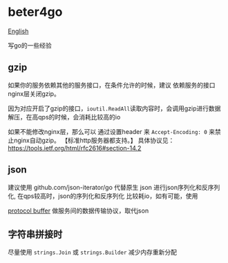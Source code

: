 # beter4go

[English](https://github.com/huyinghuan/beter4go/edit/master/README_en.md)

写go的一些经验

## gzip

如果你的服务依赖其他的服务接口，在条件允许的时候，建议 依赖服务的接口  nginx层关闭gzip。

因为对应开启了gzip的接口，`ioutil.ReadAll`读取内容时，会调用gzip进行数据解压，在高qps的时候，会消耗比较高的io

如果不能修改nginx层，那么可以 通过设置header 来 `Accept-Encoding: 0` 来禁止nginx自动gzip。 【标准http服务器都支持。】
具体协议见： https://tools.ietf.org/html/rfc2616#section-14.2


## json

建议使用 github.com/json-iterator/go 代替原生 json 进行json序列化和反序列化, 在qps较高时，json的序列化和反序列化 比较耗io，如有可能，使用

[protocol buffer](https://developers.google.com/protocol-buffers/docs/gotutorial) 做服务间的数据传输协议，取代json

## 字符串拼接时

尽量使用 `strings.Join` 或 `strings.Builder` 减少内存重新分配 


